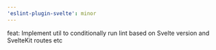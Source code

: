 ```yaml
---
'eslint-plugin-svelte': minor
---
```


feat: Implement util to conditionally run lint based on Svelte version and SvelteKit routes etc
